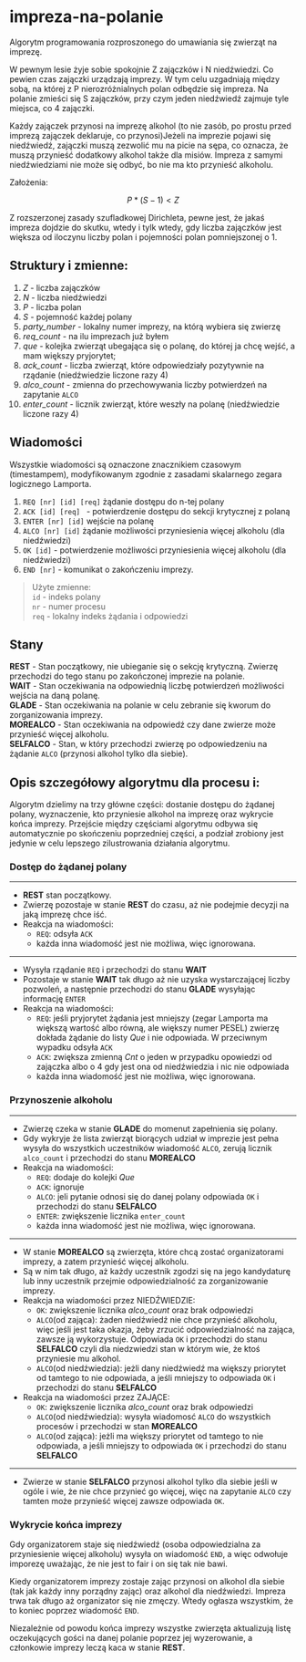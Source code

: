 # impreza-na-polanie
Algorytm programowania rozproszonego do umawiania się zwierząt na imprezę.

W pewnym lesie żyje sobie spokojnie Z zajączków i N niedźwiedzi. Co pewien czas zajączki urządzają imprezy. W tym celu uzgadniają między sobą, na której z P nierozróżnialnych polan odbędzie się impreza. Na polanie zmieści się S zajączków, przy czym jeden niedźwiedź zajmuje tyle miejsca, co 4 zajączki.

Każdy zajączek przynosi na imprezę alkohol (to nie zasób, po prostu przed imprezą zajączek deklaruje, co przynosi)Jeżeli na imprezie pojawi się niedźwiedź, zajączki muszą zezwolić mu na picie na sępa, co oznacza, że muszą przynieść dodatkowy alkohol także dla misiów. Impreza z samymi niedźwiedziami nie może się odbyć, bo nie ma kto przynieść alkoholu.

Założenia: 
```math
P * (S - 1) < Z
```
 
Z rozszerzonej zasady szufladkowej Dirichleta, pewne jest, że jakaś impreza dojdzie do skutku, wtedy i tylk wtedy, gdy liczba zajączków jest większa od iloczynu liczby polan i pojemności polan pomniejszonej o 1.




## Struktury i zmienne:
1. *Z* - liczba zajączków
2. *N* - liczba niedźwiedzi
3. *P* - liczba polan
4. *S* - pojemność każdej polany
5. *party_number* - lokalny numer imprezy, na którą wybiera się zwierzę
6. *req_count* - na ilu imprezach już byłem 
7. *que* - kolejka zwierząt ubegająca się o polanę, do której ja chcę wejść, a mam większy pryjorytet;
8. *ack_count* - liczba zwierząt, które odpowiedziały pozytywnie na rządanie (niedźwiedzie liczone razy 4)
9. *alco_count* - zmienna do przechowywania liczby potwierdzeń na zapytanie `ALCO`
10. *enter_count* - licznik zwierząt, które weszły na polanę (niedźwiedzie liczone razy 4)


## Wiadomości
Wszystkie wiadomości są oznaczone znacznikiem czasowym
(timestampem), modyfikowanym zgodnie z zasadami skalarnego
zegara logicznego Lamporta.

1. `REQ [nr] [id] [req]` żądanie dostępu do n-tej polany
2. `ACK [id] [req] ` - potwierdzenie dostępu do sekcji krytycznej z polaną
3. `ENTER [nr] [id]` wejście na polanę
4. `ALCO [nr] [id]` żądanie możliwości przyniesienia więcej alkoholu (dla niedźwiedzi)
5. `OK [id]` - potwierdzenie możliwości przyniesienia więcej alkoholu (dla niedźwiedzi)
6. `END [nr]` - komunikat o zakończeniu imprezy.

> Użyte zmienne:  
> `id` - indeks polany  
> `nr` - numer procesu  
> `req` - lokalny indeks żądania i odpowiedzi

## Stany
 
**REST** - Stan początkowy, nie ubieganie się o sekcję krytyczną. Zwierzę przechodzi do tego stanu po zakończonej imprezie na polanie.  
**WAIT** - Stan oczekiwania na odpowiednią liczbę potwierdzeń możliwości wejścia na daną polanę.  
**GLADE** - Stan oczekiwania na polanie w celu zebranie się kworum do zorganizowania imprezy.   
**MOREALCO** - Stan oczekiwania na odpowiedź czy dane zwierze może przynieść więcej alkoholu.  
**SELFALCO** - Stan, w który przechodzi zwierzę po odpowiedzeniu na żądanie `ALCO` (przynosi alkohol tylko dla siebie).


## Opis szczegółowy algorytmu dla procesu i:

Algorytm dzielimy na trzy główne części: dostanie dostępu do żądanej polany, wyznaczenie, kto przyniesie alkohol na imprezę oraz wykrycie końca imprezy. Przejście między częściami algorytmu odbywa się automatycznie po skończeniu poprzedniej części, a podział zrobiony jest jedynie w celu lepszego zilustrowania działania algorytmu.

### Dostęp do żądanej polany
---
- **REST** stan początkowy.
- Zwierzę pozostaje w stanie **REST** do czasu, aż nie podejmie decyzji na jaką imprezę chce iść.
- Reakcja na wiadomości:
    - `REQ`: odsyła `ACK`
    - każda inna wiadomość jest nie możliwa, więc ignorowana.
---
- Wysyła rządanie `REQ` i przechodzi do stanu **WAIT**
- Pozostaje w stanie **WAIT** tak długo aż nie uzyska wystarczającej liczby pozwoleń, a następnie przechodzi do stanu **GLADE** wysyłając informację `ENTER`
- Reakcja na wiadomości:
    - `REQ`: jeśli pryjorytet żądania jest mniejszy (zegar Lamporta ma większą wartość albo równą, ale większy numer PESEL) zwierzę dokłada żądanie do listy *Que* i nie odpowiada. W przeciwnym wypadku odsyła `ACK`
    - `ACK`: zwiększa zmienną *Cnt* o jeden w przypadku opowiedzi od zajączka albo o 4 gdy jest ona od niedźwiedzia i nic nie odpowiada
    - każda inna wiadomość jest nie możliwa, więc ignorowana.

### Przynoszenie alkoholu
---
- Zwierzę czeka w stanie **GLADE** do momenut zapełnienia się polany.
- Gdy wykryje że lista zwierząt biorących udział w imprezie jest pełna wysyła do wszystkich uczestników wiadomość `ALCO`, zerują licznik `alco_count` i przechodzi do stanu **MOREALCO** 
- Reakcja na wiadomości:
    - `REQ`: dodaje do kolejki *Que*
    - `ACK`: ignoruje
    - `ALCO`: jeli pytanie odnosi się do danej polany odpowiada `OK` i przechodzi do stanu **SELFALCO**
    - `ENTER`: zwiększenie licznika `enter_count`
    - każda inna wiadomość jest nie możliwa, więc ignorowana.  
---
- W stanie **MOREALCO** są zwierzęta, które chcą zostać organizatorami imprezy, a zatem przynieść więcej alkoholu.
- Są w nim tak długo, aż każdy uczestnik zgodzi się na jego kandydaturę lub inny uczestnik przejmie odpowiedzialność za zorganizowanie imprezy.
- Reakcja na wiadomości przez NIEDŹWIEDZIE:
    - `OK`: zwiększenie licznika *alco_count* oraz brak odpowiedzi
    - `ALCO`(od zająca): żaden niedźwiedź nie chce przynieść alkoholu, więc jeśli jest taka okazja, żeby zrzucić odpowiedzialność na zająca, zawsze ją wykorzystuje. Odpowiada `OK` i przechodzi do stanu **SELFALCO** czyli dla niedzwiedzi stan w którym wie, że ktoś przyniesie mu alkohol.
    - `ALCO`(od niedźwiedzia): jeżli dany niedźwiedź ma większy priorytet od tamtego to nie odpowiada, a jeśli mniejszy to odpowiada `OK` i przechodzi do stanu **SELFALCO**
- Reakcja na wiadomości przez ZAJĄCE:
    - `OK`: zwiększenie licznika *alco_count* oraz brak odpowiedzi 
    - `ALCO`(od niedźwiedzia): wysyła wiadomosć `ALCO` do wszystkich procesów i przechodzi w stan **MOREALCO**
    - `ALCO`(od zająca): jeżli ma większy priorytet od tamtego to nie odpowiada, a jeśli mniejszy to odpowiada `OK` i przechodzi do stanu **SELFALCO**
---
- Zwierze w stanie **SELFALCO** przynosi alkohol tylko dla siebie jeśli w ogóle i wie, że nie chce przynieć go więcej, więc na zapytanie `ALCO` czy tamten może przynieść więcej zawsze odpowiada `OK`.

### Wykrycie końca imprezy
Gdy organizatorem staje się niedźwiedź (osoba odpowiedzialna za przyniesienie więcej alkoholu) wysyła on wiadomość `END`, a więc odwołuje imporezę uważając, że nie jest to fair i on się tak nie bawi.  

Kiedy organizatorem imprezy zostaje zając przynosi on alkohol dla siebie (tak jak każdy inny porządny zając) oraz alkohol dla niedźwiedzi. Impreza trwa tak długo aż organizator się nie zmęczy. Wtedy ogłasza wszystkim, że to koniec poprzez wiadomość `END`.

Niezależnie od powodu końca imprezy wszystke zwierzęta aktualizują listę oczekujących gości na danej polanie poprzez jej wyzerowanie, a członkowie imprezy leczą kaca w stanie **REST**.